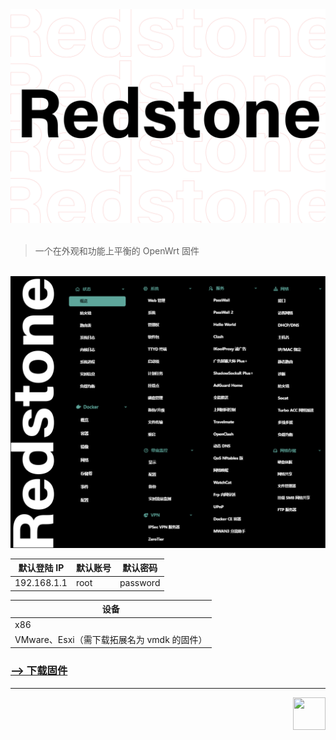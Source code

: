 <div align="center">
  <a href="#">
    <img src="./logo.png" width="auto" height="auto"/>
  </a>

</div>
<br/>

> 一个在外观和功能上平衡的 OpenWrt 固件

<br/>

<img src="./img/plugins.png" width="auto" height="auto"/>

<br/>

| 默认登陆 IP | 默认账号 | 默认密码 |
| ----------- | -------- | -------- |
| 192.168.1.1 | root     | password |

| 设备                                       |
| ------------------------------------------ |
| x86                                        |
| VMware、Esxi（需下载拓展名为 vmdk 的固件） |

### [--> 下载固件](https://github.com/c3p7f2/build-openwrt/releases/tag/Redstone)

<hr/>

<div align="right">

<img src="https://avatars.githubusercontent.com/u/101233611?s=400&u=099e445f0a045ce4253185c868cdf1bd99f2dcb7"  width="52" height="52">

</div>

